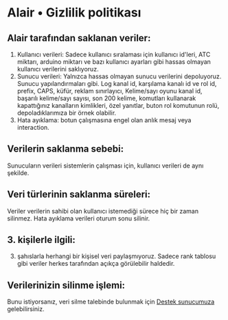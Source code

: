 # Alair • Gizlilik politikası

## Alair tarafından saklanan veriler:

1. Kullanıcı verileri: Sadece kullanıcı sıralaması için kullanıcı id'leri, ATC miktarı, arduino miktarı ve bazı kullanıcı ayarları gibi hassas olmayan kullanıcı verilerini saklıyoruz.
2. Sunucu verileri: Yalnızca hassas olmayan sunucu verilerini depoluyoruz. Sunucu yapılandırmaları gibi. Log kanal id, karşılama kanalı id ve rol id, prefix, CAPS, küfür, reklam sınırlayıcı, Kelime/sayı oyunu kanal id, başarılı kelime/sayı sayısı, son 200 kelime, komutları kullanarak kapattığınız kanalların kimlikleri, özel yanıtlar, buton rol komutunun rolü, depoladıklarımıza bir örnek olabilir.
3. Hata ayıklama: botun çalışmasına engel olan anlık mesaj veya interaction.
## Verilerin saklanma sebebi:

Sunucuların verileri sistemlerin çalışması için, kullanıcı verileri de aynı şekilde.

## Veri türlerinin saklanma süreleri:

Veriler verilerin sahibi olan kullanıcı istemediği sürece hiç bir zaman silinmez. Hata ayıklama verileri oturum sonu silinir.

## 3. kişilerle ilgili:

3. şahıslarla herhangi bir kişisel veri paylaşmıyoruz. Sadece rank tablosu gibi veriler herkes tarafından açıkça görülebilir haldedir.

## Verilerinizin silinme işlemi:

Bunu istiyorsanız, veri silme talebinde bulunmak için [Destek sunucumuza](https://discord.gg/nqQrhXb6hB) gelebilirsiniz.
